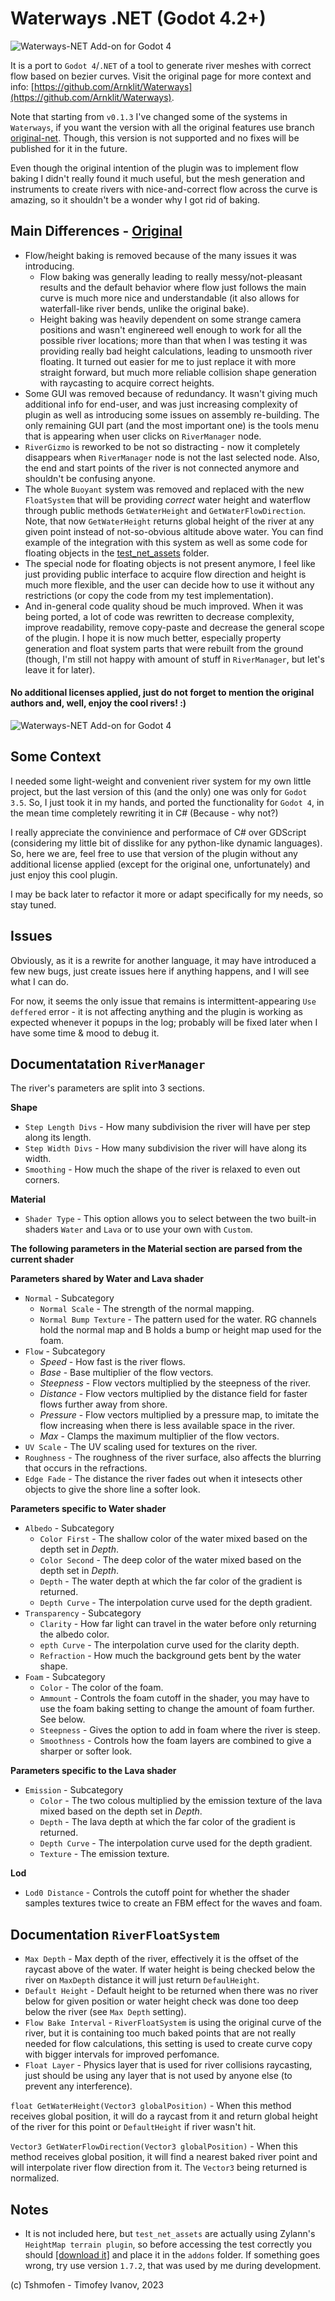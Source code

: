 # Waterways .NET (Godot 4.2+)

![Waterways-NET Add-on for Godot 4](https://github.com/Tshmofen/waterways-net/blob/main/images/river_flow.gif)

It is a port to `Godot 4`/`.NET` of a tool to generate river meshes with correct flow based on bezier curves. Visit the original page for more context and info: [https://github.com/Arnklit/Waterways](https://github.com/Arnklit/Waterways).  

Note that starting from `v0.1.3` I've changed some of the systems in `Waterways`, if you want the version with all the original features use branch [original-net](https://github.com/Tshmofen/waterways-net/tree/original-net). Though, this version is not supported and no fixes will be published for it in the future. 

Even though the original intention of the plugin was to implement flow baking I didn't really found it much useful, but the mesh generation and instruments to create rivers with nice-and-correct flow across the curve is amazing, so it shouldn't be a wonder why I got rid of baking.

Main Differences - [Original](https://github.com/Arnklit/Waterways)
---
* Flow/height baking is removed because of the many issues it was introducing.
  * Flow baking was generally leading to really messy/not-pleasant results and the default behavior where flow just follows the main curve is much more nice and understandable (it also allows for waterfall-like river bends, unlike the original bake).
  * Height baking was heavily dependent on some strange camera positions and wasn't enginereed well enough to work for all the possible river locations; more than that when I was testing it was providing really bad height calculations, leading to unsmooth river floating. It turned out easier for me to just replace it with more straight forward, but much more reliable collision shape generation with raycasting to acquire correct heights.
* Some GUI was removed because of redundancy. It wasn't giving much additional info for end-user, and was just increasing complexity of plugin as well as introducing some issues on assembly re-building. The only remaining GUI part (and the most important one) is the tools menu that is appearing when user clicks on `RiverManager` node.
* `RiverGizmo` is reworked to be not so distracting - now it completely disappears when `RiverManager` node is not the last selected node. Also, the end and start points of the river is not connected anymore and shouldn't be confusing anyone.
* The whole `Buoyant` system was removed and replaced with the new `FloatSystem` that will be providing *correct* water height and waterflow through public methods `GetWaterHeight` and `GetWaterFlowDirection`. Note, that now `GetWaterHeight` returns global height of the river at any given point instead of not-so-obvious altitude above water. You can find example of the integration with this system as well as some code for floating objects in the [test_net_assets](https://github.com/Tshmofen/waterways-net/tree/main/test_net_assets) folder.
* The special node for floating objects is not present anymore, I feel like just providing public interface to acquire flow direction and height is much more flexible, and the user can decide how to use it without any restrictions (or copy the code from my test implementation).
* And in-general code quality shoud be much improved. When it was being ported, a lot of code was rewritten to decrease complexity, improve readability, remove copy-paste and decrease the general scope of the plugin. I hope it is now much better, especially property generation and float system parts that were rebuilt from the ground (though, I'm still not happy with amount of stuff in `RiverManager`, but let's leave it for later).

#### No additional licenses applied, just do not forget to mention the original authors and, well, enjoy the cool rivers! :)

![Waterways-NET Add-on for Godot 4](https://github.com/Tshmofen/waterways-net/blob/main/images/river_test_editor.png)

Some Context
---
I needed some light-weight and convenient river system for my own little project, but the last version of this (and the only) one was only for `Godot 3.5`. So, I just took it in my hands, and ported the functionality for `Godot 4`, in the mean time completely rewriting it in C# (Because - why not?) 

I really appreciate the convinience and performace of C# over GDScript (considering my little bit of disslike for any python-like dynamic languages). So, here we are, feel free to use that version of the plugin without any additional license applied (except for the original one, unfortunately) and just enjoy this cool plugin. 

I may be back later to refactor it more or adapt specifically for my needs, so stay tuned.

Issues
---
Obviously, as it is a rewrite for another language, it may have introduced a few new bugs, just create issues here if anything happens, and I will see what I can do.

For now, it seems the only issue that remains is intermittent-appearing `Use deffered` error - it is not affecting anything and the plugin is working as expected whenever it popups in the log; probably will be fixed later when I have some time & mood to debug it.

Documentatation `RiverManager`
---
The river's parameters are split into 3 sections.

**Shape**
- `Step Length Divs` - How many subdivision the river will have per step along its length.
- `Step Width Divs` - How many subdivision the river will have along its width.
- `Smoothing` - How much the shape of the river is relaxed to even out corners.

**Material**
- `Shader Type` - This option allows you to select between the two built-in shaders `Water` and `Lava` or to use your own with `Custom`.

**The following parameters in the Material section are parsed from the current shader**

**Parameters shared by Water and Lava shader**
- `Normal` - Subcategory
  - `Normal Scale` - The strength of the normal mapping.
  - `Normal Bump Texture` - The pattern used for the water. RG channels hold the normal map and B holds a bump or height map used for the foam.
- `Flow` - Subcategory
    - *Speed* - How fast is the river flows.
    - *Base* - Base multiplier of the flow vectors.
    - *Steepness* - Flow vectors multiplied by the steepness of the river.
    - *Distance* - Flow vectors multiplied by the distance field for faster flows further away from shore.
    - *Pressure* - Flow vectors multiplied by a pressure map, to imitate the flow increasing when there is less available space in the river.
    - *Max* - Clamps the maximum multiplier of the flow vectors.
- `UV Scale` - The UV scaling used for textures on the river.
- `Roughness` - The roughness of the river surface, also affects the blurring that occurs in the refractions.
- `Edge Fade` - The distance the river fades out when it intesects other objects to give the shore line a softer look.

**Parameters specific to Water shader**
- `Albedo` - Subcategory
    - `Color First` - The shallow color of the water mixed based on the depth set in *Depth*.
    - `Color Second` - The deep color of the water mixed based on the depth set in *Depth*.
    - `Depth` - The water depth at which the far color of the gradient is returned.
    - `Depth Curve` - The interpolation curve used for the depth gradient.
- `Transparency` - Subcategory
    - `Clarity` - How far light can travel in the water before only returning the albedo color.
    - `epth Curve` - The interpolation curve used for the clarity depth.
    - `Refraction` - How much the background gets bent by the water shape.
- `Foam` - Subcategory
    - `Color` - The color of the foam.
    - `Ammount` - Controls the foam cutoff in the shader, you may have to use the foam baking setting to change the amount of foam further. See below.
    - `Steepness` - Gives the option to add in foam where the river is steep.
    - `Smoothness` - Controls how the foam layers are combined to give a sharper or softer look.

**Parameters specific to the Lava shader**
- `Emission` - Subcategory
    - `Color` - The two colous multiplied by the emission texture of the lava mixed based on the depth set in *Depth*.
    - `Depth` - The lava depth at which the far color of the gradient is returned.
    - `Depth Curve` - The interpolation curve used for the depth gradient.
    - `Texture` - The emission texture.

**Lod**
- `Lod0 Distance` - Controls the cutoff point for whether the shader samples textures twice to create an FBM effect for the waves and foam.

 Documentation `RiverFloatSystem`
---
- `Max Depth` - Max depth of the river, effectively it is the offset of the raycast above of the water. If water height is being checked below the river on `MaxDepth` distance it will just return `DefaulHeight`. 
- `Default Height` - Default height to be returned when there was no river below for given position or water height check was done too deep below the river (see `Max Depth` setting).
- `Flow Bake Interval` - `RiverFloatSystem` is using the original curve of the river, but it is containing too much baked points that are not really needed for flow calculations, this setting is used to create curve copy with bigger intervals for improved perfomance.
- `Float Layer` - Physics layer that is used for river collisions raycasting, just should be using any layer that is not used by anyone else (to prevent any interference).

`float GetWaterHeight(Vector3 globalPosition)` - When this method receives global position, it will do a raycast from it and return global height of the river for this point or `DefaultHeight` if river wasn't hit.

`Vector3 GetWaterFlowDirection(Vector3 globalPosition)` - When this method receives global position, it will find a nearest baked river point and will interpolate river flow direction from it. The `Vector3` being returned is normalized.

Notes
---
- It is not included here, but `test_net_assets` are actually using Zylann's `HeightMap terrain plugin`, so before accessing the test correctly you should [[download it]](https://github.com/Zylann/godot_heightmap_plugin) and place it in the `addons` folder. If something goes wrong, try use version `1.7.2`, that was used by me during development.

(c) Tshmofen - Timofey Ivanov, 2023
